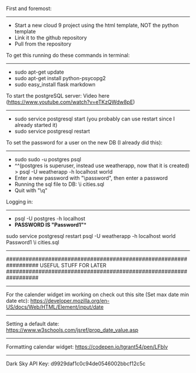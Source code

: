 First and foremost:
__________________________________________________
- Start a new cloud 9 project using the html template, NOT the python template
- Link it to the github repository
- Pull from the repository


To get this running do these commands in terminal:
__________________________________________________

- sudo apt-get update
- sudo apt-get install python-psycopg2
- sudo easy_install flask markdown

To start the postgreSQL server: Video here (https://www.youtube.com/watch?v=eTKzQWdw8pE)
___________________________________________________
- sudo service postgresql start (you probably can use restart since I already started it)
- sudo service postgresql restart

To set the password for a user on the new DB (I already did this):
_____________________________________________________________________
- sudo sudo -u postgres psql
- ^^(postgres is superuser, instead use weatherapp, now that it is created) > psql -U weatherapp -h localhost world
- Enter a new password with "\password", then enter a password
- Running the sql file to DB: \i cities.sql
- Quit with "\q"

Logging in:
________________________________________
- psql -U postgres -h localhost
- ******PASSWORD IS "Password1"*******

sudo service postgresql restart
psql -U weatherapp -h localhost world
Password1
\i cities.sql







__________________________________________________________________
##################################################################
USEFUL STUFF FOR LATER
##################################################################
__________________________________________________________________
For the calender widget im working on check out this site (Set max date min date etc):
https://developer.mozilla.org/en-US/docs/Web/HTML/Element/input/date
__________________________________________________________________
Setting a default date:
https://www.w3schools.com/jsref/prop_date_value.asp
__________________________________________________________________
Formatting calendar widget:
https://codepen.io/tgrant54/pen/LFblv
__________________________________________________________________
Dark Sky API Key: d9929daf1c0c94de0546002bbcf12c5c


